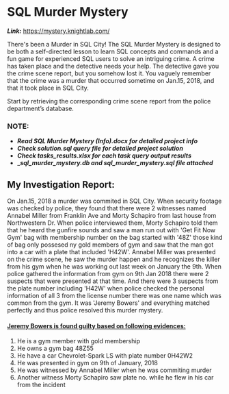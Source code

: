 # SQL Murder Mystery
___Link:___ https://mystery.knightlab.com/ 

There's been a Murder in SQL City! The SQL Murder Mystery is designed to be both a self-directed lesson to learn SQL concepts and commands and a fun game for experienced SQL users to solve an intriguing crime.
A crime has taken place and the detective needs your help. The detective gave you the crime scene report, but you somehow lost it. You vaguely remember that the crime was a ​murder​ that occurred sometime on ​Jan.15, 2018,​ and that it took place in ​SQL City​. 

Start by retrieving the corresponding crime scene report from the police department’s database.

### NOTE:
- ___Read SQL Murder Mystery (Info).docx for detailed project info___
- ___Check solution.sql query file for detailed project solution___
- ___Check tasks_results.xlsx for each task query output results___
- ____sql_murder_mystery.db and sql_murder_mystery.sql file attached___
 
## My Investigation Report:
On Jan.15, 2018 a murder was commited in SQL City. When security footage was checked by police, they found that there were 2 witnesses named Annabel Miller from Franklin Ave and Morty Schapiro from last house from Northwestern Dr. When police interviewed them, Morty Schapiro told them that he heard the gunfire sounds and saw a man run out with 'Get Fit Now Gym' bag with membership number on the bag started with '48Z' those kind of bag only possesed ny gold members of gym and saw that the man got into a car with a plate that included 'H42W'. Annabel Miller was presented on the crime scene, he saw the murder happen and he recognizes the killer from his gym when he was working out last week on January the 9th. When police gathered the information from gym on 9th Jan 2018 there were 2 suspects that were presented at that time. And there were 3 suspects from the plate number including 'H42W' when police checked the personal information of all 3 from the license number there was one name which was common from the gym. It was 'Jeremy Bowers' and everything matched perfectly and thus police resolved this murder mystery.

#### <ins>Jeremy Bowers is found guilty based on following evidences:</ins>
1. He is a gym member with gold membership
2. He owns a gym bag 48Z55
3. He have a car Chevrolet-Spark LS with plate number 0H42W2
4. He was presented in gym on 9th of January, 2018
5. He was witnessed by Annabel Miller when he was commiting murder
6. Another witness Morty Schapiro saw plate no. while he flew in his car from the incident
